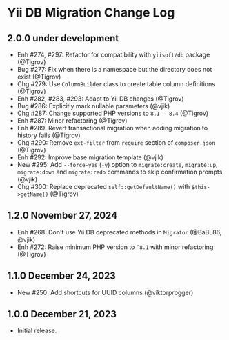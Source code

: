 # Yii DB Migration Change Log

## 2.0.0 under development

- Enh #274, #297: Refactor for compatibility with `yiisoft/db` package (@Tigrov)
- Bug #277: Fix when there is a namespace but the directory does not exist (@Tigrov)
- Chg #279: Use `ColumnBuilder` class to create table column definitions (@Tigrov)
- Enh #282, #283, #293: Adapt to Yii DB changes (@Tigrov)
- Bug #286: Explicitly mark nullable parameters (@vjik)
- Chg #287: Change supported PHP versions to `8.1 - 8.4` (@Tigrov)
- Enh #287: Minor refactoring (@Tigrov)
- Enh #289: Revert transactional migration when adding migration to history fails (@Tigrov)
- Chg #290: Remove `ext-filter` from `require` section of `composer.json` (@Tigrov)
- Enh #292: Improve base migration template (@vjik)
- New #295: Add `--force-yes` (`-y`) option to `migrate:create`, `migrate:up`, `migrate:down` and `migrate:redo`
  commands to skip confirmation prompts (@vjik)
- Chg #300: Replace deprecated `self::getDefaultName()` with `$this->getName()` (@Tigrov)

## 1.2.0 November 27, 2024

- Enh #268: Don't use Yii DB deprecated methods in `Migrator` (@BaBL86, @vjik)
- Enh #272: Raise minimum PHP version to `^8.1` with minor refactoring (@Tigrov)

## 1.1.0 December 24, 2023

- New #250: Add shortcuts for UUID columns (@viktorprogger)

## 1.0.0 December 21, 2023

- Initial release.
